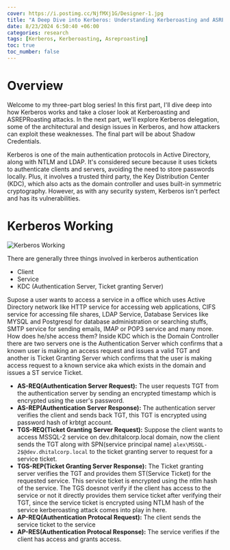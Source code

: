 ```yaml
---
cover: https://i.postimg.cc/NjfMXj1G/Designer-1.jpg
title: "A Deep Dive into Kerberos: Understanding Kerberoasting and ASREPRoasting Attacks."
date: 8/23/2024 6:50:40 +06:00
categories: research
tags: [Kerberos, Kerberoasting, Asreproasting]
toc: true
toc_number: false
---
```

# Overview

Welcome to my three-part blog series! In this first part, I'll dive deep into how Kerberos works and take a closer look at Kerberoasting and ASREPRoasting attacks. In the next part, we'll explore Kerberos delegation, some of the architectural and design issues in Kerberos, and how attackers can exploit these weaknesses. The final part will be about Shadow Credentials.

Kerberos is one of the main authentication protocols in Active Directory, along with NTLM and LDAP. It's considered secure because it uses tickets to authenticate clients and servers, avoiding the need to store passwords locally. Plus, it involves a trusted third party, the Key Distribution Center (KDC), which also acts as the domain controller and uses built-in symmetric cryptography. However, as with any security system, Kerberos isn't perfect and has its vulnerabilities.

# Kerberos Working

![Kerberos Working](https://i.postimg.cc/YqdDpdRn/Untitled-Diagram-drawio.png)

There are generally three things involved in kerberos authentication
- Client
- Service 
- KDC (Authentication Server, Ticket granting Server)

Supose a user wants to access a service in a office which uses Active Directory network like HTTP service for accessing web applications, CIFS service for accessing file shares, LDAP Service, Database Services like MYSQL and Postgresql for database administration or searching stuffs, SMTP service for sending emails, IMAP or POP3 service and many more. How does he/she access them? Inside KDC which is the Domain Controller there are two servers one is the Authentication Server which confirms that a known user is making an access request and issues a valid TGT and another is Ticket Granting Server which confirms that the user is making access request to a known service aka which exists in the domain and issues a ST service Ticket.

- **AS-REQ(Authentication Server Request):** The user requests TGT from the authentication server by sending an encrypted timestamp which is encrypted using the user's password.
- **AS-REP(Authentication Server Response):** The authentication server verifies the client and sends back TGT, this TGT is encrypted using password hash of krbtgt account. 
- **TGS-REQ(Ticket Granting Server Request):** Suppose the client wants to access MSSQL-2 service on dev.dhitalcorp.local domain, now the client sends the TGT along with SPN(service principal name) `alex\MSSQL-2$@dev.dhitalcorp.local` to the ticket granting server to request for a service ticket.
- **TGS-REP(Ticket Granting Server Response):** The Ticket granting server verifies the TGT and provides them ST(Service Ticket) for the requested service. This service ticket is encrypted using the ntlm hash of the service. The TGS doesnot verify if the client has access to the service or not it directly provides them service ticket after verifying their TGT, since the service ticket is encrypted using NTLM hash of the service kerberoasting attack comes into play in here.
- **AP-REQ(Authentication Protocal Request):** The client sends the service ticket to the service 
- **AP-RES(Authentication Protocal Response):** The service verifies if the client has access and grants access.

